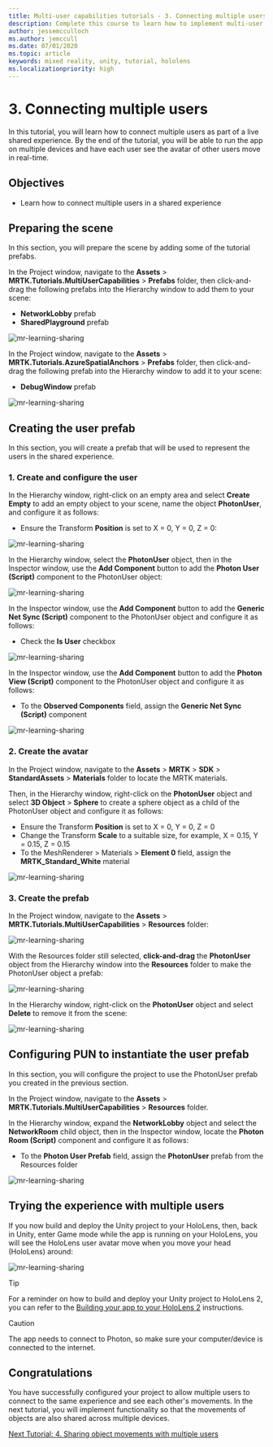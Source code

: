 ```yaml
---
title: Multi-user capabilities tutorials - 3. Connecting multiple users
description: Complete this course to learn how to implement multi-user shared experiences within a HoloLens 2 application.
author: jessemcculloch
ms.author: jemccull
ms.date: 07/01/2020
ms.topic: article
keywords: mixed reality, unity, tutorial, hololens
ms.localizationpriority: high
---
```


# 3. Connecting multiple users

In this tutorial, you will learn how to connect multiple users as part of a live shared experience. By the end of the tutorial, you will be able to run the app on multiple devices and have each user see the avatar of other users move in real-time.

## Objectives

* Learn how to connect multiple users in a shared experience

## Preparing the scene

In this section, you will prepare the scene by adding some of the tutorial prefabs.

In the Project window, navigate to the **Assets** > **MRTK.Tutorials.MultiUserCapabilities** > **Prefabs** folder, then click-and-drag the following prefabs into the Hierarchy window to add them to your scene:

* **NetworkLobby** prefab
* **SharedPlayground** prefab

![mr-learning-sharing](images/mr-learning-sharing/sharing-03-section1-step1-1.png)

In the Project window, navigate to the **Assets** > **MRTK.Tutorials.AzureSpatialAnchors** > **Prefabs** folder, then click-and-drag the following prefab into the Hierarchy window to add it to your scene:

* **DebugWindow** prefab

![mr-learning-sharing](images/mr-learning-sharing/sharing-03-section1-step1-2.png)

## Creating the user prefab

In this section, you will create a prefab that will be used to represent the users in the shared experience.

### 1. Create and configure the user

In the Hierarchy window, right-click on an empty area and select **Create Empty** to add an empty object to your scene, name the object **PhotonUser**, and configure it as follows:

* Ensure the Transform **Position** is set to X = 0, Y = 0, Z = 0:

![mr-learning-sharing](images/mr-learning-sharing/sharing-03-section2-step1-1.png)

In the Hierarchy window, select the **PhotonUser** object, then in the Inspector window, use the **Add Component** button to add the **Photon User (Script)** component to the PhotonUser object:

![mr-learning-sharing](images/mr-learning-sharing/sharing-03-section2-step1-2.png)

In the Inspector window, use the **Add Component** button to add the **Generic Net Sync (Script)** component to the PhotonUser object and configure it as follows:

* Check the **Is User** checkbox

![mr-learning-sharing](images/mr-learning-sharing/sharing-03-section2-step1-3.png)

In the Inspector window, use the **Add Component** button to add the **Photon View (Script)** component to the PhotonUser object and configure it as follows:

* To the **Observed Components** field, assign the **Generic Net Sync (Script)** component

![mr-learning-sharing](images/mr-learning-sharing/sharing-03-section2-step1-4.png)

### 2. Create the avatar

In the Project window, navigate to the **Assets** > **MRTK** > **SDK** > **StandardAssets** > **Materials** folder to locate the MRTK materials.

Then, in the Hierarchy window, right-click on the **PhotonUser** object and select **3D Object** > **Sphere** to create a sphere object as a child of the PhotonUser object and configure it as follows:

* Ensure the Transform **Position** is set to X = 0, Y = 0, Z = 0
* Change the Transform **Scale** to a suitable size, for example, X = 0.15, Y = 0.15, Z = 0.15
* To the MeshRenderer > Materials > **Element 0** field, assign the **MRTK_Standard_White** material

![mr-learning-sharing](images/mr-learning-sharing/sharing-03-section2-step2-1.png)

### 3. Create the prefab

In the Project window, navigate to the **Assets** > **MRTK.Tutorials.MultiUserCapabilities** > **Resources** folder:

![mr-learning-sharing](images/mr-learning-sharing/sharing-03-section2-step3-1.png)

With the Resources folder still selected, **click-and-drag** the **PhotonUser** object from the Hierarchy window into the **Resources** folder to make the PhotonUser object a prefab:

![mr-learning-sharing](images/mr-learning-sharing/sharing-03-section2-step3-2.png)

In the Hierarchy window, right-click on the **PhotonUser** object and select **Delete** to remove it from the scene:

![mr-learning-sharing](images/mr-learning-sharing/sharing-03-section2-step3-3.png)

## Configuring PUN to instantiate the user prefab

In this section, you will configure the project to use the PhotonUser prefab you created in the previous section.

In the Project window, navigate to the **Assets** > **MRTK.Tutorials.MultiUserCapabilities** > **Resources** folder.

In the Hierarchy window, expand the **NetworkLobby** object and select the **NetworkRoom** child object, then in the Inspector window, locate the **Photon Room (Script)** component and configure it as follows:

* To the **Photon User Prefab** field, assign the **PhotonUser** prefab from the Resources folder

![mr-learning-sharing](images/mr-learning-sharing/sharing-03-section3-step1-1.png)

## Trying the experience with multiple users

If you now build and deploy the Unity project to your HoloLens, then, back in Unity, enter Game mode while the app is running on your HoloLens, you will see the HoloLens user avatar move when you move your head (HoloLens) around:

![mr-learning-sharing](images/mr-learning-sharing/sharing-03-section4-step1-1.gif)

> [!TIP]
> For a reminder on how to build and deploy your Unity project to HoloLens 2, you can refer to the [Building your app to your HoloLens 2](mr-learning-base-02.md#building-your-application-to-your-hololens-2) instructions.

> [!CAUTION]
> The app needs to connect to Photon, so make sure your computer/device is connected to the internet.

## Congratulations

You have successfully configured your project to allow multiple users to connect to the same experience and see each other's movements. In the next tutorial, you will implement functionality so that the movements of objects are also shared across multiple devices.

[Next Tutorial: 4. Sharing object movements with multiple users](mr-learning-sharing-04.md)

